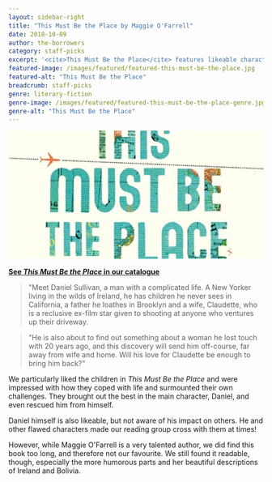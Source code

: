 ```yaml
---
layout: sidebar-right
title: "This Must Be the Place by Maggie O'Farrell"
date: 2018-10-09
author: the-borrowers
category: staff-picks
excerpt: '<cite>This Must Be the Place</cite> features likeable characters and beautiful descriptions.'
featured-image: /images/featured/featured-this-must-be-the-place.jpg
featured-alt: "This Must Be the Place"
breadcrumb: staff-picks
genre: literary-fiction
genre-image: /images/featured/featured-this-must-be-the-place-genre.jpg
genre-alt: "This Must Be the Place"
---
```


![This Must Be the Place](/images/featured/featured-this-must-be-the-place.jpg)

**[See <cite>This Must Be the Place</cite> in our catalogue](https://suffolk.spydus.co.uk/cgi-bin/spydus.exe/ENQ/OPAC/BIBENQ?BRN=2056505)**

> "Meet Daniel Sullivan, a man with a complicated life. A New Yorker living in the wilds of Ireland, he has children he never sees in California, a father he loathes in Brooklyn and a wife, Claudette, who is a reclusive ex-film star given to shooting at anyone who ventures up their driveway.

> "He is also about to find out something about a woman he lost touch with 20 years ago, and this discovery will send him off-course, far away from wife and home. Will his love for Claudette be enough to bring him back?"

We particularly liked the children in <cite>This Must Be the Place</cite> and were impressed with how they coped with life and surmounted their own challenges. They brought out the best in the main character, Daniel, and even rescued him from himself.

Daniel himself is also likeable, but not aware of his impact on others. He and other flawed characters made our reading group cross with them at times!

However, while Maggie O'Farrell is a very talented author, we did find this book too long, and therefore not our favourite. We still found it readable, though, especially the more humorous parts and her beautiful descriptions of Ireland and Bolivia.
